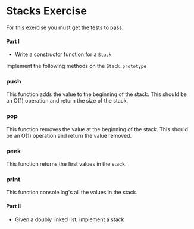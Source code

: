 # Stacks Exercise

For this exercise you must get the tests to pass.

#### Part I 

- Write a constructor function for a `Stack`

Implement the following methods on the `Stack.prototype`

### push

This function adds the value to the beginning of the stack. This should be an O(1) operation and return the size of the stack.

### pop

This function removes the value at the beginning of the stack. This should be an O(1) operation and return the value removed.

### peek

This function returns the first values in the stack.

### print

This function console.log's all the values in the stack.

#### Part II

* Given a doubly linked list, implement a stack